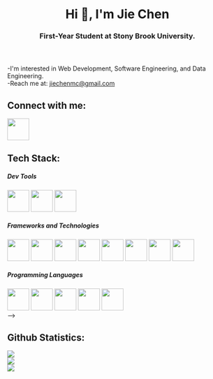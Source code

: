 <!-- Header -->
<header>
    <h1 align="center">Hi 👋, I'm Jie Chen</h1>
    <h3 align="center">First-Year Student at Stony Brook University.</h3>
</header>

<!-- About Me -->
<section id="About_Me">
    -I'm interested in Web Development, Software Engineering, and Data Engineering. <br />
    -Reach me at: <a href="mailto:jiechenmc@gmail.com">jiechenmc@gmail.com</a>
</section>

<!-- Connect With Me -->
<section id="Connect_With_Me">
    <h2>Connect with me:</h2>
    <a href="https://www.linkedin.com/in/jie-chensbu/"><img height="50" width="50" src="https://cdn.jsdelivr.net/gh/devicons/devicon/icons/linkedin/linkedin-original.svg" /></a>
</section>

<!--
<!-- Tech Stack -->
<section>
    <h2>Tech Stack:</h2>
        <section>
            <h5>Dev Tools</h5>
                <img height="50" width="50" src="https://cdn.jsdelivr.net/gh/devicons/devicon/icons/vscode/vscode-original-wordmark.svg" />
                <img height="50" width="50" src="https://cdn.jsdelivr.net/gh/devicons/devicon/icons/intellij/intellij-original-wordmark.svg" />
                <img height="50" width="50" src="https://cdn.jsdelivr.net/gh/devicons/devicon/icons/jupyter/jupyter-original-wordmark.svg" />
        </section>
        <section>
            <h5>Frameworks and Technologies</h5>
                <img height="50" width="50" src="https://cdn.jsdelivr.net/gh/devicons/devicon/icons/react/react-original-wordmark.svg" />
                <img height="50" width="50" src="https://cdn.jsdelivr.net/gh/devicons/devicon/icons/nodejs/nodejs-original-wordmark.svg" />
                <img height="50" width="50" src="https://cdn.jsdelivr.net/gh/devicons/devicon/icons/flask/flask-original-wordmark.svg" />
                <img height="50" width="50" src="https://cdn.jsdelivr.net/gh/devicons/devicon/icons/numpy/numpy-original-wordmark.svg" />
                <img height="50" width="50" src="https://cdn.jsdelivr.net/gh/devicons/devicon/icons/pandas/pandas-original-wordmark.svg" />
                <img height="50" width="50" src="https://cdn.jsdelivr.net/gh/devicons/devicon/icons/git/git-original-wordmark.svg" />
                <img height="50" width="50" src="https://cdn.jsdelivr.net/gh/devicons/devicon/icons/tailwindcss/tailwindcss-original-wordmark.svg" />
                <img height="50" width="50" src="https://cdn.jsdelivr.net/gh/devicons/devicon/icons/express/express-original-wordmark.svg" />
        </section>
        <section>
            <h5>Programming Languages</h5>
                <img height="50" width="50" src="https://cdn.jsdelivr.net/gh/devicons/devicon/icons/python/python-original-wordmark.svg" />
                <img height="50" width="50" src="https://cdn.jsdelivr.net/gh/devicons/devicon/icons/html5/html5-plain-wordmark.svg" />
                <img height="50" width="50" src="https://cdn.jsdelivr.net/gh/devicons/devicon/icons/css3/css3-plain-wordmark.svg" />
                <img height="50" width="50" src="https://cdn.jsdelivr.net/gh/devicons/devicon/icons/javascript/javascript-original.svg" />
                <img height="50" width="50" src="https://cdn.jsdelivr.net/gh/devicons/devicon/icons/java/java-original-wordmark.svg" />
        </section>
</section>
-->
<!-- Github Statistics -->
<section id="Github_Statistics">
    <h2>Github Statistics:</h2>
    <img align="center" src="https://github-readme-stats.vercel.app/api/top-langs/?username=jiechenmc&layout=compact&theme=dark&hide_border=true" /></a><br />
    <img align="center" src="https://github-readme-stats.vercel.app/api?username=jiechenmc&show_icons=true&count_prive=true&theme=dark&hide_border=true" /></a><br />
    <img align="center" src="https://github-readme-streak-stats.herokuapp.com/?user=jiechenmc&theme=dark&hide_border=true"></a>
</section>
